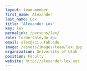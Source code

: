 ```yaml
---
layout: team-member
first_name: Alexander
last_name: Lex
title: "Alexander Lex"
key: lex
permalink: /persons/lex/
role: formerCaleydo #pi
email: alex@sci.utah.edu
image: /assets/images/team/lex.jpg
organization: University of Utah
position: Faculty
website: http://alexander-lex.net
---
```

